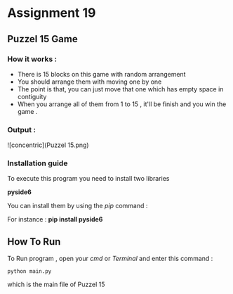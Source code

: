 # Assignment 19

## Puzzel 15 Game

### How it works :

- There is 15 blocks on this game with random arrangement
- You should arrange them with moving one by one
- The point is that, you can just move that one which has empty space in contiguity
- When you arrange all of them from 1 to 15 , it'll be finish and you win the game .


 ### Output :

 ![concentric](Puzzel 15.png)
 

### Installation guide
To execute this program you need to install two libraries

**pyside6** 

You can install them by using the *pip* command :

For instance :
**pip install pyside6**


## How To Run

To Run program , open your *cmd* or *Terminal* and enter this command :

```
python main.py
```
which is the main file of Puzzel 15 
